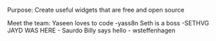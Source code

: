 Purpose: Create useful widgets that are free and open source

Meet the team: 
Yaseen loves to code -yass8n 
Seth is a boss -SETHVG
JAYD WAS HERE - Saurdo
Billy says hello - wsteffenhagen
